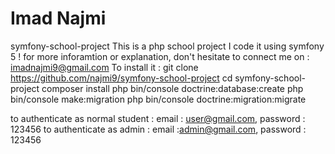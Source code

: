 # Imad Najmi
 symfony-school-project 
 This is  a php school project I code it using symfony 5 !
 for more inforamtion or explanation, don't hesitate to connect me on : imadnajmi9@gmail.com
 To install it :
git clone https://github.com/najmi9/symfony-school-project
cd symfony-school-project
composer install
php bin/console doctrine:database:create
php bin/console make:migration
php bin/console doctrine:migration:migrate



to authenticate as normal student : email : user@gmail.com, password : 123456
to authenticate as admin : email :admin@gmail.com, password : 123456


